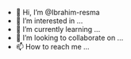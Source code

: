- 👋 Hi, I’m @Ibrahim-resma
- 👀 I’m interested in ...
- 🌱 I’m currently learning ...
- 💞️ I’m looking to collaborate on ...
- 📫 How to reach me ...

<!---
Ibrahim-resma/Ibrahim-resma is a ✨ special ✨ repository because its `README.md` (this file) appears on your GitHub profile.
You can click the Preview link to take a look at your changes.
--->
